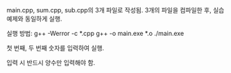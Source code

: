 main.cpp, sum.cpp, sub.cpp의 3개 파일로 작성됨.
3개의 파일을 컴파일한 후, 실습예제와 동일하게 실행.

실행 방법:
g++ -Werror -c *.cpp
g++ -o main.exe *.o
./main.exe


첫 번째, 두 번째 숫자를 입력하여 실행.

입력 시 반드시 양수만 입력해야 함.
